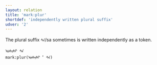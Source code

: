 ```yaml
---
layout: relation
title: 'mark:plur'
shortdef: 'independently written plural suffix'
udver: '2'
---
```


The plural suffix `ᠰᠠ`/sa sometimes is written independently as a token. 

~~~sdparse
ᡠᠰᡞᠰᡞ ᠰᠠ
mark:plur(ᡠᠰᡞᠰᡞ︐ ᠰᠠ)
~~~
<!-- Interlanguage links updated Po 6. listopadu 2023, 21:43:02 CET -->
